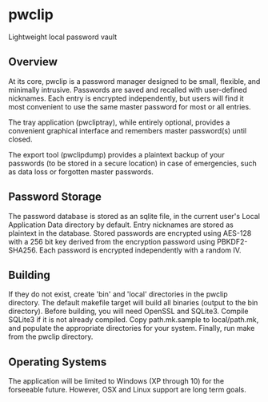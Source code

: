 # pwclip
Lightweight local password vault

Overview
--------
At its core, pwclip is a password manager designed to be small, flexible, and minimally intrusive. Passwords are saved and recalled with user-defined nicknames. Each entry is encrypted independently, but users will find it most convenient to use the same master password for most or all entries.

The tray application (pwcliptray), while entirely optional, provides a convenient graphical interface and remembers master password(s) until closed.

The export tool (pwclipdump) provides a plaintext backup of your passwords (to be stored in a secure location) in case of emergencies, such as data loss or forgotten master passwords.

Password Storage
----------------
The password database is stored as an sqlite file, in the current user's Local Application Data directory by default. Entry nicknames are stored as plaintext in the database. Stored passwords are encrypted using AES-128 with a 256 bit key derived from the encryption password using PBKDF2-SHA256. Each password is encrypted independently with a random IV.

Building
--------
If they do not exist, create 'bin' and 'local' directories in the pwclip directory. The default makefile target will build all binaries (output to the bin directory). Before building, you will need OpenSSL and SQLite3. Compile SQLite3 if it is not already compiled. Copy path.mk.sample to local/path.mk, and populate  the appropriate directories for your system. Finally, run make from the pwclip directory.

Operating Systems
-----------------
The application will be limited to Windows (XP through 10) for the forseeable future. However, OSX and Linux support are long term goals.